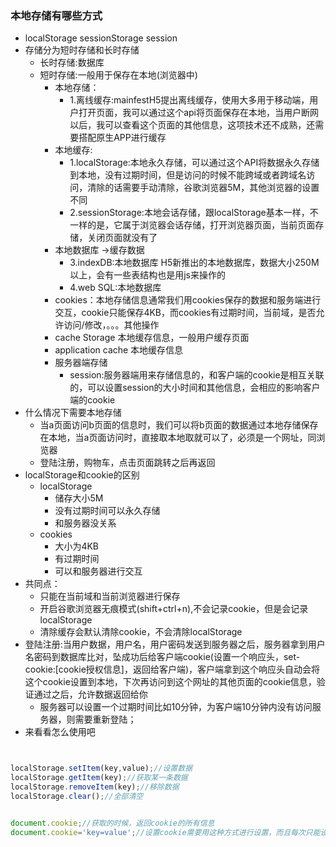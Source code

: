 ### 本地存储有哪些方式
- localStorage sessionStorage  session
- 存储分为短时存储和长时存储
  - 长时存储:数据库
  - 短时存储:一般用于保存在本地(浏览器中)
    - 本地存储：
       - 1.离线缓存:mainfestH5提出离线缓存，使用大多用于移动端，用户打开页面，我可以通过这个api将页面保存在本地，当用户断网以后，我可以查看这个页面的其他信息，这项技术还不成熟，还需要搭配原生APP进行缓存
    - 本地缓存:
       - 1.localStorage:本地永久存储，可以通过这个API将数据永久存储到本地，没有过期时间，但是访问的时候不能跨域或者跨域名访问，清除的话需要手动清除，谷歌浏览器5M，其他浏览器的设置不同
       - 2.sessionStorage:本地会话存储，跟localStorage基本一样，不一样的是，它属于浏览器会话存储，打开浏览器页面，当前页面存储，关闭页面就没有了  
     - 本地数据库  ->缓存数据
       - 3.indexDB:本地数据库 H5新推出的本地数据库，数据大小250M以上，会有一些表结构也是用js来操作的
       - 4.web SQL:本地数据库
    - cookies：本地存储信息通常我们用cookies保存的数据和服务端进行交互，cookie只能保存4KB，而cookies有过期时间，当前域，是否允许访问/修改，。。。其他操作 
    - cache Storage 本地缓存信息，一般用户缓存页面
    - application cache 本地缓存信息
    - 服务器端存储
       - session:服务器端用来存储信息的，和客户端的cookie是相互关联的，可以设置session的大小时间和其他信息，会相应的影响客户端的cookie
- 什么情况下需要本地存储
  - 当a页面访问b页面的信息时，我们可以将b页面的数据通过本地存储保存在本地，当a页面访问时，直接取本地取就可以了，必须是一个网址，同浏览器
  - 登陆注册，购物车，点击页面跳转之后再返回
- localStorage和cookie的区别
  - localStorage
    - 储存大小5M         
    - 没有过期时间可以永久存储
    - 和服务器没关系
  - cookies
    - 大小为4KB
    - 有过期时间 
    - 可以和服务器进行交互    
- 共同点：
  - 只能在当前域和当前浏览器进行保存 
  - 开启谷歌浏览器无痕模式(shift+ctrl+n),不会记录cookie，但是会记录localStorage
  - 清除缓存会默认清除cookie，不会清除localStorage   
- 登陆注册:当用户数据，用户名，用户密码发送到服务器之后，服务器拿到用户名密码到数据库比对，坠成功后给客户端cookie(设置一个响应头，set-cookie:[cookie授权信息]，返回给客户端)，客户端拿到这个响应头自动会将这个cookie设置到本地，下次再访问到这个网址的其他页面的cookie信息，验证通过之后，允许数据返回给你
  - 服务器可以设置一个过期时间比如10分钟，为客户端10分钟内没有访问服务器，则需要重新登陆；
- 来看看怎么使用吧
```js


localStorage.setItem(key,value);//设置数据
localStorage.getItem(key);//获取某一条数据
localStorage.removeItem(key);//移除数据
localStorage.clear();//全部清空


document.cookie;//获取的时候，返回cookie的所有信息
document.cookie='key=value';//设置cookie需要用这种方式进行设置，而且每次只能设置一条，这里的设置不属于赋值属于添加，这里的设置不属于赋值，属于添加，设置和发送cookie的方式不一样因为和http协议中客户端和服务器端交互时传输的cookie方式一样

```      